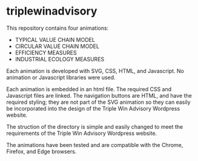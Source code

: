 # triplewinadvisory

This repository contains four animations:

- TYPICAL VALUE CHAIN MODEL
- CIRCULAR VALUE CHAIN MODEL
- EFFICIENCY MEASURES
- INDUSTRIAL ECOLOGY MEASURES

Each animation is developed with SVG, CSS, HTML, and Javascript. No animation or Javascript libraries were used.

Each animation is embedded in an html file. The required CSS and Javascript files are linked. The navigation buttons are HTML, and have the required styling; they are not part of the SVG animation so they can easily be incorporated into the design of the Triple Win Advisory Wordpress website.

The struction of the directory is simple and easily changed to meet the requirements of the Triple Win Advisory Wordpress website.

The animations have been tested and are compatible with the Chrome, Firefox, and Edge browsers.
